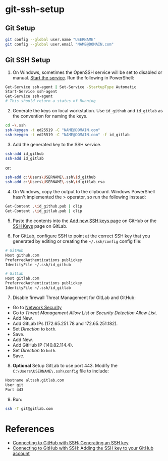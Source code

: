 # git-ssh-setup

## Git Setup

  ```bash
  git config --global user.name "USERNAME"
  git config --global user.email "NAME@DOMAIN.com"
  ```

## Git SSH Setup

1. On Windows, sometimes the OpenSSH service will be set to disabled or manual. [Start the service](https://stackoverflow.com/questions/65741816/error-connecting-to-agent-no-such-file-or-directory-adding-key-to-ssh-agent). Run the following in PowerShell:

  ```bash
  Get-Service ssh-agent | Set-Service -StartupType Automatic
  Start-Service ssh-agent
  Get-Service ssh-agent
  # This should return a status of Running
  ```

2. Generate the keys on local workstation. Use `id_github` and `id_gitlab` as the convention for naming the keys.

  ```bash
  cd ~\.ssh
  ssh-keygen -t ed25519 -C "NAME@DOMAIN.com"
  ssh-keygen -t ed25519 -C "NAME@DOMAIN.com" -f id_gitlab
  ```

3. Add the generated key to the SSH service.

  ```bash
  ssh-add id_github
  ssh-add id_gitlab
  ```
  
  or:
  ```bash
  ssh-add c:\Users\USERNAME\.ssh\id_github
  ssh-add c:\Users\USERNAME\.ssh\id_gitlab_rsa
  ```

4. On Windows, copy the output to the clipboard. Windows PowerShell hasn't implemented the > operator, so run the following instead:

  ```bash
  Get-Content .\id_github.pub | clip
  Get-Content .\id_gitlab.pub | clip
  ```

5. Paste the contents into the [Add new SSH keys page](https://github.com/settings/ssh/new) on GitHub or the [SSH Keys](https://gitlab.com/-/profile/keys) page on GitLab.

6. For GitLab, configure SSH to point at the correct SSH key that you generated by editing or creating the `~/.ssh/config` config file:

  ```bash
  # GitHub
  Host github.com
  PreferredAuthentications publickey
  IdentityFile ~/.ssh/id_github

  # GitLab
  Host gitlab.com
  PreferredAuthentications publickey
  IdentityFile ~/.ssh/id_gitlab
  ```

7. Disable firewall Threat Management for GitLab and GitHub:

  - Go to [Network Security](https://192.168.1.1/network/default/settings/security)
  - Go to *Threat Management Allow List* or *Security Detection Allow List*.
  - Add New.
  - Add GitLab IPs (172.65.251.78 and 172.65.251.182).
  - Set *Direction* to `both`.
  - Save.
  - Add New.
  - Add GitHub IP (140.82.114.4).
  - Set *Direction* to `both`.
  - Save.

8. **Optional** Setup GitLab to use port 443. Modify the `C:\Users\USERNAME\.ssh\config` file to include:

  ```bash
  Hostname altssh.gitlab.com
  User git
  Port 443
  ```

9. Run:

  ```bash
  ssh -T git@gitlab.com
  ```

# References

- [Connecting to GitHub with SSH: Generating an SSH key](https://docs.github.com/en/authentication/connecting-to-github-with-ssh/generating-a-new-ssh-key-and-adding-it-to-the-ssh-agent)
- [Connecting to GitHub with SSH: Adding the SSH key to your GitHub account](https://docs.github.com/en/authentication/connecting-to-github-with-ssh/adding-a-new-ssh-key-to-your-github-account)
